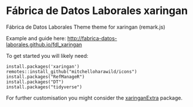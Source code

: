 # Fábrica de Datos Laborales xaringan

Fábrica de Datos Laborales Theme theme for xaringan (remark.js)

Example and guide here: http://fabrica-datos-laborales.github.io/fdl_xaringan

To get started you will likely need:

```
install.packages('xaringan')
remotes::install_github("mitchelloharawild/icons")
install.packages("RefManageR")
install.packages("DT")
install.packages("tidyverse")
```

For further customisation you might consider the [xaringanExtra](https://github.com/gadenbuie/xaringanExtra) package.
